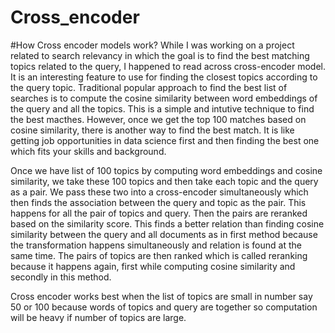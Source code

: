 # Cross_encoder
#How Cross encoder models work?
While I was working on a project related to search relevancy in which the goal is to find the best matching topics related to the query, I happened to read across cross-encoder model.  It is an interesting feature to use for finding the closest topics according to the query topic. Traditional popular approach to find the best list of searches is to compute the cosine similarity between word embeddings of the query and all the topics. This is a simple and intutive technique to find the best macthes. However, once we get the top 100 matches based on cosine similarity, there is another way to find the best match. It is like getting job opportunities in data science first and then finding the best one which fits your skills and background.

Once we have list of 100 topics by computing word embeddings and cosine similarity, we take these 100 topics and then take each topic and the query as a pair. We pass these two into a cross-encoder simultaneously which then finds the association between the query and topic as the pair. This happens for all the pair of topics and query. Then the pairs are reranked based on the similarity score. This finds a better relation than finding cosine similarity between the query and all documents as in first method because the transformation happens simultaneously and relation is found at the same time. The pairs of topics are then ranked which is called reranking because it happens again, first while computing cosine similarity and secondly in this method. 

Cross encoder works best when the list of topics are small in number say 50 or 100 because words of topics and query are together so computation will be heavy if number of topics are large. 
